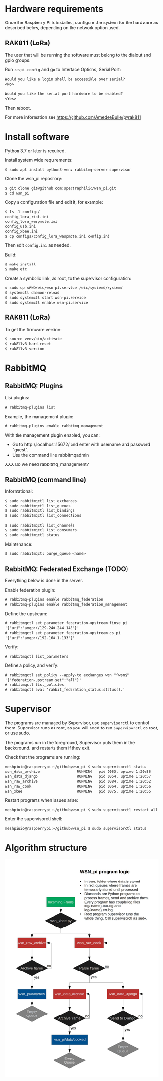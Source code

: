 # Hardware requirements

Once the Raspberry Pi is installed, configure the system for the hardware as described
below, depending on the network option used.

## RAK811 (LoRa)

The user that will be running the software must belong to the dialout and gpio groups.

Run `raspi-config` and go to Interface Options, Serial Port:

    Would you like a login shell be accessible over serial?
    <No>

    Would you like the serial port hardware to be enabled?
    <Yes>

Then reboot.

For more information see https://github.com/AmedeeBulle/pyrak811

# Install software

Python 3.7 or later is required.

Install system wide requirements:

    $ sudo apt install python3-venv rabbitmq-server supervisor

Clone the wsn\_pi repository:

    $ git clone git@github.com:spectraphilic/wsn_pi.git
    $ cd wsn_pi

Copy a configuration file and edit it, for example:

    $ ls -1 configs/
    config_lora_riot.ini
    config_lora_waspmote.ini
    config_usb.ini
    config_xbee.ini
    $ cp configs/config_lora_waspmote.ini config.ini

Then edit `config.ini` as needed.

Build:

    $ make install
    $ make etc

Create a symbolic link, as root, to the supervisor configuration:

    $ sudo cp $PWD/etc/wsn-pi.service /etc/systemd/system/
    $ systemctl daemon-reload
    $ sudo systemctl start wsn-pi.service
    $ sudo systemctl enable wsn-pi.service

## RAK811 (LoRa)

To get the firmware version:

    $ source venv/bin/activate
    $ rak811v3 hard-reset
    $ rak811v3 version

# RabbitMQ

## RabbitMQ: Plugins

List plugins:

    # rabbitmq-plugins list

Example, the management plugin:

    # rabbitmq-plugins enable rabbitmq_management

With the management plugin enabled, you can:

- Go to http://localhost:15672/ and enter with username and password "guest".
- Use the command line rabbitmqadmin

XXX Do we need rabbitmq\_management?


## RabbitMQ (command line)

Informational:

    $ sudo rabbitmqctl list_exchanges
    $ sudo rabbitmqctl list_queues
    $ sudo rabbitmqctl list_bindings
    $ sudo rabbitmqctl list_connections

    $ sudo rabbitmqctl list_channels
    $ sudo rabbitmqctl list_consumers
    $ sudo rabbitmqctl status

Maintenance:

    $ sudo rabbitmqctl purge_queue <name>


## RabbitMQ: Federated Exchange (TODO)

Everything below is done in the server.

Enable federation plugin:

    # rabbitmq-plugins enable rabbitmq_federation
    # rabbitmq-plugins enable rabbitmq_federation_management

Define the upstream:

    # rabbitmqctl set_parameter federation-upstream finse_pi '{"uri":"amqp://129.240.244.148"}'
    # rabbitmqctl set_parameter federation-upstream cs_pi '{"uri":"amqp://192.168.1.133"}'

Verify:

    # rabbitmqctl list_parameters

Define a policy, and verify:

    # rabbitmqctl set_policy --apply-to exchanges wsn "^wsn$" '{"federation-upstream-set":"all"}'
    # rabbitmqctl list_policies
    # rabbitmqctl eval 'rabbit_federation_status:status().'


# Supervisor

The programs are managed by Supervisor, use ``supervisorctl`` to control them.
Supervisor runs as root, so you will need to run ``supervisorctl`` as root, or
use sudo.

The programs run in the foreground, Supervisor puts them in the background, and
restarts them if they exit.

Check that the programs are running:

    meshpiuio@raspberrypi:~/github/wsn_pi $ sudo supervisorctl status
    wsn_data_archive                 RUNNING   pid 1063, uptime 1:20:56
    wsn_data_django                  RUNNING   pid 1054, uptime 1:20:57
    wsn_raw_archive                  RUNNING   pid 1084, uptime 1:20:52
    wsn_raw_cook                     RUNNING   pid 1064, uptime 1:20:56
    wsn_xbee                         RUNNING   pid 1075, uptime 1:20:55

Restart programs when issues arise:

    meshpiuio@raspberrypi:~/github/wsn_pi $ sudo supervisorctl restart all

Enter the supervisorctl shell:

    meshpiuio@raspberrypi:~/github/wsn_pi $ sudo supervisorctl status


# Algorithm structure

![](meshpi_frame_path.jpg)
